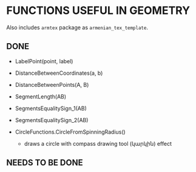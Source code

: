 # FUNCTIONS USEFUL IN GEOMETRY
Also includes `armtex` package as `armenian_tex_template`.

## DONE

- LabelPoint(point, label)
- DistanceBetweenCoordinates(a, b)
- DistanceBetweenPoints(A, B)
- SegmentLength(AB)
- SegmentsEqualitySign_1(AB)
- SegmentsEqualitySign_2(AB)

- CircleFunctions.CircleFromSpinningRadius()
    - draws a circle with compass drawing tool (կարկին) effect

## NEEDS TO BE DONE

